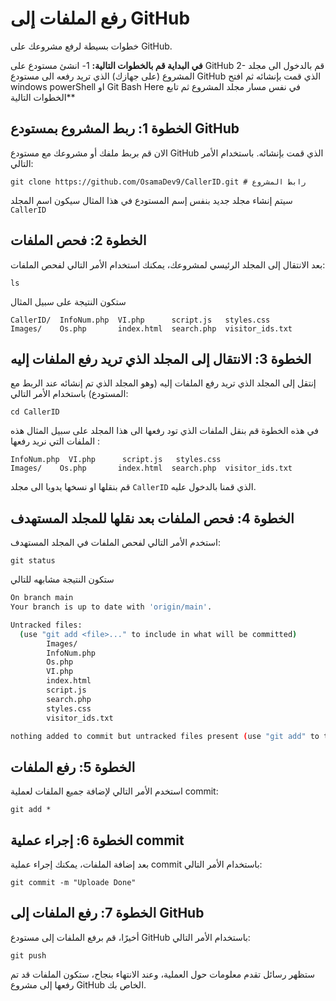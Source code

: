 # رفع الملفات إلى GitHub
خطوات بسيطة لرفع مشروعك على GitHub.

**في البداية قم بالخطوات التالية:**
1- انشئ مستودع على GitHub 
2- قم بالدخول الى مجلد المشروع (على جهازك) الذي تريد رفعه الى مستودع GitHub الذي قمت بإنشائه ثم افتح windows powerShell او Git Bash Here في نفس مسار مجلد المشروع ثم تابع الخطوات التالية**
## الخطوة 1: ربط المشروع بمستودع GitHub

الان قم بربط ملفك أو مشروعك مع مستودع GitHub الذي قمت بإنشائه. باستخدام الأمر التالي:

```shell
git clone https://github.com/OsamaDev9/CallerID.git # رابط المشروع
```
سيتم إنشاء مجلد جديد بنفس إسم المستودع في هذا المثال سيكون اسم المجلد ```CallerID```

## الخطوة 2: فحص الملفات
بعد الانتقال إلى المجلد الرئيسي لمشروعك، يمكنك استخدام الأمر التالي لفحص الملفات:

```shell
ls
```
ستكون النتيجة على سبيل المثال
```shell
CallerID/  InfoNum.php  VI.php      script.js   styles.css
Images/    Os.php       index.html  search.php  visitor_ids.txt
```

## الخطوة 3: الانتقال إلى المجلد الذي تريد رفع الملفات إليه
إنتقل إلى المجلد الذي تريد رفع الملفات إليه (وهو المجلد الذي تم إنشائه عند الربط مع المستودع) باستخدام الأمر التالي:

```shell
cd CallerID
```
في هذه الخطوة قم بنقل الملفات الذي تود رفعها الى هذا المجلد على سبيل المثال هذه الملفات التي نريد رفعها :
```
InfoNum.php  VI.php      script.js   styles.css
Images/    Os.php       index.html  search.php  visitor_ids.txt
```
قم بنقلها او نسخها يدويا الى مجلد ``` CallerID ``` الذي قمنا بالدخول عليه.


## الخطوة 4: فحص الملفات بعد نقلها للمجلد المستهدف

استخدم الأمر التالي لفحص الملفات في المجلد المستهدف:

```shell
git status
```
ستكون النتيجة مشابهه للتالي
```bash
On branch main
Your branch is up to date with 'origin/main'.

Untracked files:
  (use "git add <file>..." to include in what will be committed)
        Images/
        InfoNum.php
        Os.php
        VI.php
        index.html
        script.js
        search.php
        styles.css
        visitor_ids.txt

nothing added to commit but untracked files present (use "git add" to track)
```

## الخطوة 5: رفع الملفات

استخدم الأمر التالي لإضافة جميع الملفات لعملية commit:
```shell
git add *
```
## الخطوة 6: إجراء عملية commit

بعد إضافة الملفات، يمكنك إجراء عملية commit باستخدام الأمر التالي:

```shell
git commit -m "Uploade Done"
```
## الخطوة 7: رفع الملفات إلى GitHub

أخيرًا، قم برفع الملفات إلى مستودع GitHub باستخدام الأمر التالي:

```shell
git push
```

ستظهر رسائل تقدم معلومات حول العملية، وعند الانتهاء بنجاح، ستكون الملفات قد تم رفعها إلى مشروع GitHub الخاص بك.
